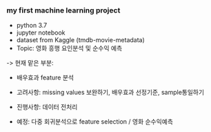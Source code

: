 ### my first machine learning project
- python 3.7
- jupyter notebook
- dataset from Kaggle (tmdb-movie-metadata)
- Topic: 영화 흥행 요인분석 및 순수익 예측

-> 현재 맡은 부분:
- 배우효과 feature 분석 
- 고려사항: missing values 보완하기, 배우효과 선정기준, sample통일하기

- 진행사항: 데이터 전처리 
- 예정: 다중 회귀분석으로 feature selection / 영화 순수익예측
